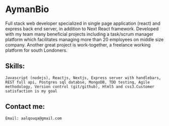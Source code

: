 # AymanBio

Full stack web developer specialized in single page application (react) and express back end server, in addition to Next React framework. Developed with my team many beneficial projects including a task/scrum manager platform which facilitates managing more than 20 employees on middle size company. Another great project is work-together, a freelance working platform for south Londoners.

## Skills:

    Javascript (nodejs), Reactjs, Nextjs, Express server with handlebars, REST full api, Postgres sql databse, MongoDB, TDD testing, Agile methodology, Version control (git/github), Html5 and css3.Customer satisfaction is my goal

## Contact me:

    Email: aalqouqa@gmail.com

